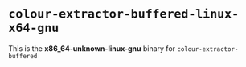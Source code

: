 # `colour-extractor-buffered-linux-x64-gnu`

This is the **x86_64-unknown-linux-gnu** binary for `colour-extractor-buffered`
